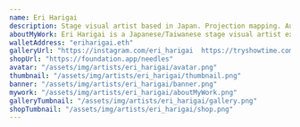 ```yaml
---
name: Eri Harigai
description: Stage visual artist based in Japan. Projection mapping. Audiovisual art.
aboutMyWork: Eri Harigai is a Japanese/Taiwanese stage visual artist experienced in live visuals for TV and concerts. She is passionate about immersive experiences and has produced projection mapping work that has been awarded internationally. Her 3D art is a mix of surrealism and Japanese aesthetics and she hopes to merge her art style with her motion skills to produce something truly unique.
walletAddress: "eriharigai.eth"
galleryUrl: "https://instagram.com/eri_harigai  https://tryshowtime.com/needles"
shopUrl: "https://foundation.app/needles"
avatar: "/assets/img/artists/eri_harigai/avatar.png"
thumbnail: "/assets/img/artists/eri_harigai/thumbnail.png"
banner: "/assets/img/artists/eri_harigai/banner.png"
mywork: "/assets/img/artists/eri_harigai/aboutMyWork.png"
galleryTumbnail: "/assets/img/artists/eri_harigai/gallery.png"
shopTumbnail: "/assets/img/artists/eri_harigai/shop.png"
---
```

